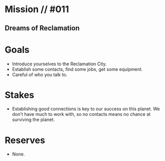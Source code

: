 # Mission // #011
## Dreams of Reclamation
# Goals
- Introduce yourselves to the Reclamation City.
- Establish some contacts, find some jobs, get some equipment.
- Careful of who you talk to.

# Stakes
- Establishing good connections is key to our success on this planet. We don't have much to work with, so no contacts means no chance at surviving the planet.

# Reserves
- None.